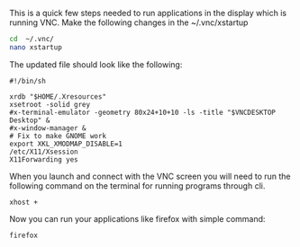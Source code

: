 This is a quick few steps needed to run applications in the display which is running VNC. 
Make the following changes in the ~/.vnc/xstartup

```bash
cd  ~/.vnc/
nano xstartup 
```
The updated file should look like the following:

```
#!/bin/sh

xrdb "$HOME/.Xresources"
xsetroot -solid grey
#x-terminal-emulator -geometry 80x24+10+10 -ls -title "$VNCDESKTOP Desktop" &
#x-window-manager &
# Fix to make GNOME work
export XKL_XMODMAP_DISABLE=1
/etc/X11/Xsession
X11Forwarding yes
```

When you launch and connect with the VNC screen you will need to run the following command on the terminal for running programs through cli.
```
xhost +
```

Now you can run your applications like firefox with simple command: 
```
firefox 
```